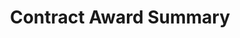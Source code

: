 ---
title: Contract Award Summary
class: contract-award-summary

category: "Summary Pages:"

headline: Contract Award Summary

copy:
  - text: Below are some preliminary options for how data could be displayed when you click on an Award ID in the Search results. Please keep in mind that combining features from the options could be the best solution.
  - text: Take a look at each option and give us your feedback in the discussion section at the bottom of each option.

discussion_title: "Discussion suggestions:"

discussion_bullet_points:
- Are there missing data points or data points that are not of interest to you?
- Are the labels and terminology clear?

tabs_required: yes

tabs: 
  - title: Version A
    url_hash: "#!version-a"
    description: "Key Features:"
    features:
      - description: This option displays high-level views of award details, a table of the prime transactions and subawards, a spending-over-time graph, and a treemap showing data by funding agency and appropriations account.
    disclaimer_text: this demo is for consideration purposes and is not indicative of a final design
    image: /assets/img/award-wireframes_A.png
    image_alt_text: An image of a proposed contract award summary page design. It features the award ID and recipient information at the top left of the page and the award amounts at the top right. The next section below contains more contract award details on the left and a timeline of award modifications on the right. The next section below features treemap graphics that illustrate the share of funding amounts divided among all of the funding offices as well as the distribution of obligations by appropriations account. The last section at the bottom contains a table view of the contract award's modifications. A tab exists to view sub awards.
    below_image_content: What do you think of the Contract Award Summary - Version A?
    disqus_identifier: 71538462
    disqus_url: "http://treasury-dact-jekyll.s3-website-us-east-1.amazonaws.com/dev/concepts/contract-award-summary/#!version-a"
  - title: Version B
    url_hash: "#!version-b"
    description: "Key Features:"
    features:
      - description: This option features a visual timeline of an award's transactions.
    disclaimer_text: this demo is for consideration purposes and is not indicative of a final design
    image: /assets/img/award-wireframes_B.png
    image_alt_text: An image of a proposed layout for the contract award summary page that features the award ID, recipient information, agency information and contract description at the top left section, contract award values and contract term dates at the top right, and a vertical timeline of the contract activity in the bottom section which features information about modifications and sub awards displayed chronologically.
    below_image_content: What do you think of the Contract Award Summary - Version B?
    disqus_identifier: 56237819
    disqus_url: "http://treasury-dact-jekyll.s3-website-us-east-1.amazonaws.com/dev/concepts/contract-award-summary/#!version-b"
  - title: Version C
    url_hash: "#!version-c"
    description: "Key Features:"
    features:
      - description: This option allows you to navigate the details of the award and displays a table view of those details.
    disclaimer_text: this demo is for consideration purposes and is not indicative of a final design
    image: /assets/img/award-wireframes_C.png
    image_alt_text: An image of a proposed layout for the contract award summary page that features the award ID, recipient information, agency information and contract description at the top left section, contract award values and contract term dates at the top right, and featured at the bottom of the page is a set of square buttons labeled with a count of various contract attributes that trigger the display of a table view to the left containing contract details corresponding to that button's label.
    below_image_content: What do you think of the Contract Award Summary - Version C?
    disqus_identifier: 74813926
    disqus_url: "http://treasury-dact-jekyll.s3-website-us-east-1.amazonaws.com/dev/concepts/contract-award-summary/#!version-c"

---